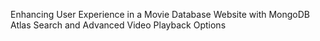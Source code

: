 Enhancing User Experience in a Movie Database Website with MongoDB Atlas
Search and Advanced Video Playback Options
